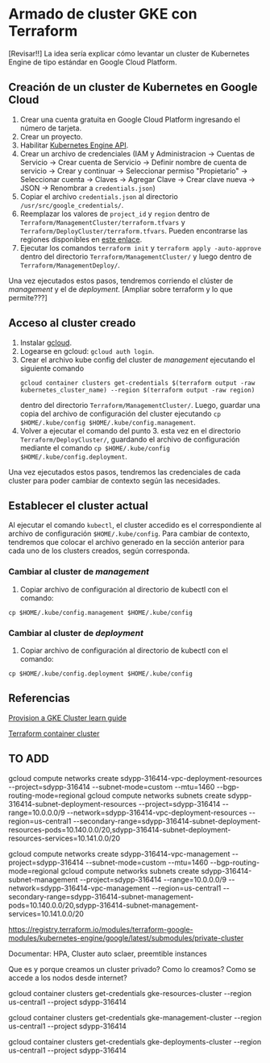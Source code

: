 # Armado de cluster GKE con Terraform

[Revisar!!] La idea sería explicar cómo levantar un cluster de Kubernetes Engine de tipo estándar en Google Cloud Platform.  

## Creación de un cluster de Kubernetes en Google Cloud
1. Crear una cuenta gratuita en Google Cloud Platform ingresando el número de tarjeta.
2. Crear un proyecto.
3. Habilitar [Kubernetes Engine API](https://console.cloud.google.com/marketplace/product/google/container.googleapis.com).
4. Crear un archivo de credenciales (IAM y Administracion -> Cuentas de Servicio -> Crear cuenta de Servicio 
   -> Definir nombre de cuenta de servicio -> Crear y continuar -> Seleccionar permiso "Propietario" -> Seleccionar cuenta 
   -> Claves -> Agregar Clave -> Crear clave nueva -> JSON -> Renombrar a `credentials.json`)
5. Copiar el archivo `credentials.json` al directorio `/usr/src/google_credentials/`.
6. Reemplazar los valores de `project_id` y `region` dentro de `Terraform/ManagementCluster/terraform.tfvars` y 
   `Terraform/DeployCluster/terraform.tfvars`. Pueden encontrarse las regiones disponibles en [este enlace](https://cloud.google.com/compute/docs/regions-zones).
7. Ejecutar los comandos `terraform init` y `terraform apply -auto-approve` dentro del directorio `Terraform/ManagementCluster/` 
   y luego dentro de `Terraform/ManagementDeploy/`.   

Una vez ejecutados estos pasos, tendremos corriendo el clúster de *management* y el de *deployment*. [Ampliar sobre terraform y lo que permite???]

## Acceso al cluster creado
1. Instalar [gcloud](https://cloud.google.com/sdk/docs/install). 
2. Logearse en gcloud: `gcloud auth login`.
3. Crear el archivo kube config del cluster de *management* ejecutando el siguiente comando
   ```
   gcloud container clusters get-credentials $(terraform output -raw kubernetes_cluster_name) --region $(terraform output -raw region)
   ```
   dentro del directorio `Terraform/ManagementCluster/`. Luego, guardar una copia del archivo de configuración del cluster
   ejecutando `cp $HOME/.kube/config $HOME/.kube/config.management`.
4. Volver a ejecutar el comando del punto 3. esta vez en el directorio `Terraform/DeployCluster/`, guardando el archivo 
   de configuración mediante el comando `cp $HOME/.kube/config $HOME/.kube/config.deployment`.

Una vez ejecutados estos pasos, tendremos las credenciales de cada cluster para poder cambiar de contexto según las necesidades.   

## Establecer el cluster actual
Al ejecutar el comando `kubectl`, el cluster accedido es el correspondiente al archivo de configuración `$HOME/.kube/config`.
Para cambiar de contexto, tendremos que colocar el archivo generado en la sección anterior para cada uno de los clusters creados, según corresponda.

### Cambiar al cluster de *management*
1. Copiar archivo de configuración al directorio de kubectl con el comando:
```
cp $HOME/.kube/config.management $HOME/.kube/config 
```

### Cambiar al cluster de *deployment*
1. Copiar archivo de configuración al directorio de kubectl con el comando:
```
cp $HOME/.kube/config.deployment $HOME/.kube/config 
```
   

## Referencias

[Provision a GKE Cluster learn guide](https://learn.hashicorp.com/terraform/kubernetes/provision-gke-cluster)

[Terraform container cluster](https://registry.terraform.io/providers/hashicorp/google/latest/docs/resources/container_cluster)



## TO ADD

gcloud compute networks create sdypp-316414-vpc-deployment-resources --project=sdypp-316414 --subnet-mode=custom --mtu=1460 --bgp-routing-mode=regional
gcloud compute networks subnets create sdypp-316414-subnet-deployment-resources --project=sdypp-316414 --range=10.0.0.0/9 --network=sdypp-316414-vpc-deployment-resources --region=us-central1 --secondary-range=sdypp-316414-subnet-deployment-resources-pods=10.140.0.0/20,sdypp-316414-subnet-deployment-resources-services=10.141.0.0/20

gcloud compute networks create sdypp-316414-vpc-management --project=sdypp-316414 --subnet-mode=custom --mtu=1460 --bgp-routing-mode=regional
gcloud compute networks subnets create sdypp-316414-subnet-management --project=sdypp-316414 --range=10.0.0.0/9 --network=sdypp-316414-vpc-management --region=us-central1 --secondary-range=sdypp-316414-subnet-management-pods=10.140.0.0/20,sdypp-316414-subnet-management-services=10.141.0.0/20

https://registry.terraform.io/modules/terraform-google-modules/kubernetes-engine/google/latest/submodules/private-cluster

Documentar: HPA, Cluster auto sclaer, preemtible instances

Que es y porque creamos un cluster privado?
Como lo creamos?
Como se accede a los nodos desde internet?

gcloud container clusters get-credentials gke-resources-cluster --region us-central1 --project sdypp-316414

gcloud container clusters get-credentials gke-management-cluster --region us-central1 --project sdypp-316414

gcloud container clusters get-credentials gke-deployments-cluster --region us-central1 --project sdypp-316414
